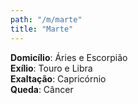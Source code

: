 ```yaml
---
path: "/m/marte"
title: "Marte"
---
```


**Domicílio**: Áries e Escorpião  
**Exílio**: Touro e Libra  
**Exaltação**: Capricórnio  
**Queda**: Câncer  